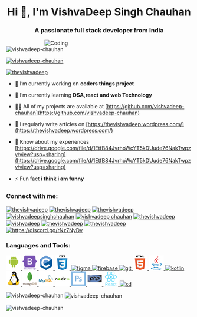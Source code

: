 <h1 align="center">Hi 👋, I'm VishvaDeep Singh Chauhan</h1>
<h3 align="center">A passionate full stack developer from India</h3>
<img align="right" alt="Coding" width="400" src="https://cdn.dribbble.com/users/2147021/screenshots/4704853/media/ca72c2a26e8ff817b925a6d43bea3a54.gif"

<p align="left"> <img src="https://komarev.com/ghpvc/?username=vishvadeep-chauhan&label=Profile%20views&color=0e75b6&style=flat" alt="vishvadeep-chauhan" /> </p>

<p align="left"> <a href="https://github.com/ryo-ma/github-profile-trophy"><img src="https://github-profile-trophy.vercel.app/?username=vishvadeep-chauhan" alt="vishvadeep-chauhan" /></a> </p>

<p align="left"> <a href="https://twitter.com/thevishvadeep" target="blank"><img src="https://img.shields.io/twitter/follow/thevishvadeep?logo=twitter&style=for-the-badge" alt="thevishvadeep" /></a> </p>

- 🔭 I’m currently working on **coders things project**

- 🌱 I’m currently learning **DSA,react and web Technology**

- 👨‍💻 All of my projects are available at [https://github.com/vishvadeep-chauhan](https://github.com/vishvadeep-chauhan)

- 📝 I regularly write articles on [https://thevishvadeep.wordpress.com/](https://thevishvadeep.wordpress.com/)

- 📄 Know about my experiences [https://drive.google.com/file/d/1EtfB84JvrhoWcYT5kDUude76NakTwpzy/view?usp=sharing](https://drive.google.com/file/d/1EtfB84JvrhoWcYT5kDUude76NakTwpzy/view?usp=sharing)

- ⚡ Fun fact **i think i am funny**

<h3 align="left">Connect with me:</h3>
<p align="left">
<a href="https://twitter.com/thevishvadeep" target="blank"><img align="center" src="https://raw.githubusercontent.com/rahuldkjain/github-profile-readme-generator/master/src/images/icons/Social/twitter.svg" alt="thevishvadeep" height="30" width="40" /></a>
<a href="https://linkedin.com/in/thevishvadeep" target="blank"><img align="center" src="https://raw.githubusercontent.com/rahuldkjain/github-profile-readme-generator/master/src/images/icons/Social/linked-in-alt.svg" alt="thevishvadeep" height="30" width="40" /></a>
<a href="https://instagram.com/thevishvadeep" target="blank"><img align="center" src="https://raw.githubusercontent.com/rahuldkjain/github-profile-readme-generator/master/src/images/icons/Social/instagram.svg" alt="thevishvadeep" height="30" width="40" /></a>
<a href="https://medium.com/vishvadeepsinghchauhan" target="blank"><img align="center" src="https://raw.githubusercontent.com/rahuldkjain/github-profile-readme-generator/master/src/images/icons/Social/medium.svg" alt="vishvadeepsinghchauhan" height="30" width="40" /></a>
<a href="https://www.youtube.com/c/vishvadeep chauhan" target="blank"><img align="center" src="https://raw.githubusercontent.com/rahuldkjain/github-profile-readme-generator/master/src/images/icons/Social/youtube.svg" alt="vishvadeep chauhan" height="30" width="40" /></a>
<a href="https://www.codechef.com/users/thevishvadeep" target="blank"><img align="center" src="https://cdn.jsdelivr.net/npm/simple-icons@3.1.0/icons/codechef.svg" alt="thevishvadeep" height="30" width="40" /></a>
<a href="https://www.hackerrank.com/vishvadeep" target="blank"><img align="center" src="https://raw.githubusercontent.com/rahuldkjain/github-profile-readme-generator/master/src/images/icons/Social/hackerrank.svg" alt="vishvadeep" height="30" width="40" /></a>
<a href="https://codeforces.com/profile/thevishvadeep" target="blank"><img align="center" src="https://raw.githubusercontent.com/rahuldkjain/github-profile-readme-generator/master/src/images/icons/Social/codeforces.svg" alt="thevishvadeep" height="30" width="40" /></a>
<a href="https://www.leetcode.com/thevishvadeep" target="blank"><img align="center" src="https://raw.githubusercontent.com/rahuldkjain/github-profile-readme-generator/master/src/images/icons/Social/leet-code.svg" alt="thevishvadeep" height="30" width="40" /></a>
<a href="https://discord.gg/https://discord.gg/rNz7NyDv" target="blank"><img align="center" src="https://raw.githubusercontent.com/rahuldkjain/github-profile-readme-generator/master/src/images/icons/Social/discord.svg" alt="https://discord.gg/rNz7NyDv" height="30" width="40" /></a>
</p>

<h3 align="left">Languages and Tools:</h3>
<p align="left"> <a href="https://developer.android.com" target="_blank" rel="noreferrer"> <img src="https://raw.githubusercontent.com/devicons/devicon/master/icons/android/android-original-wordmark.svg" alt="android" width="40" height="40"/> </a> <a href="https://getbootstrap.com" target="_blank" rel="noreferrer"> <img src="https://raw.githubusercontent.com/devicons/devicon/master/icons/bootstrap/bootstrap-plain-wordmark.svg" alt="bootstrap" width="40" height="40"/> </a> <a href="https://www.cprogramming.com/" target="_blank" rel="noreferrer"> <img src="https://raw.githubusercontent.com/devicons/devicon/master/icons/c/c-original.svg" alt="c" width="40" height="40"/> </a> <a href="https://www.w3schools.com/css/" target="_blank" rel="noreferrer"> <img src="https://raw.githubusercontent.com/devicons/devicon/master/icons/css3/css3-original-wordmark.svg" alt="css3" width="40" height="40"/> </a> <a href="https://www.figma.com/" target="_blank" rel="noreferrer"> <img src="https://www.vectorlogo.zone/logos/figma/figma-icon.svg" alt="figma" width="40" height="40"/> </a> <a href="https://firebase.google.com/" target="_blank" rel="noreferrer"> <img src="https://www.vectorlogo.zone/logos/firebase/firebase-icon.svg" alt="firebase" width="40" height="40"/> </a> <a href="https://git-scm.com/" target="_blank" rel="noreferrer"> <img src="https://www.vectorlogo.zone/logos/git-scm/git-scm-icon.svg" alt="git" width="40" height="40"/> </a> <a href="https://www.w3.org/html/" target="_blank" rel="noreferrer"> <img src="https://raw.githubusercontent.com/devicons/devicon/master/icons/html5/html5-original-wordmark.svg" alt="html5" width="40" height="40"/> </a> <a href="https://www.java.com" target="_blank" rel="noreferrer"> <img src="https://raw.githubusercontent.com/devicons/devicon/master/icons/java/java-original.svg" alt="java" width="40" height="40"/> </a> <a href="https://kotlinlang.org" target="_blank" rel="noreferrer"> <img src="https://www.vectorlogo.zone/logos/kotlinlang/kotlinlang-icon.svg" alt="kotlin" width="40" height="40"/> </a> <a href="https://www.linux.org/" target="_blank" rel="noreferrer"> <img src="https://raw.githubusercontent.com/devicons/devicon/master/icons/linux/linux-original.svg" alt="linux" width="40" height="40"/> </a> <a href="https://www.mongodb.com/" target="_blank" rel="noreferrer"> <img src="https://raw.githubusercontent.com/devicons/devicon/master/icons/mongodb/mongodb-original-wordmark.svg" alt="mongodb" width="40" height="40"/> </a> <a href="https://www.mysql.com/" target="_blank" rel="noreferrer"> <img src="https://raw.githubusercontent.com/devicons/devicon/master/icons/mysql/mysql-original-wordmark.svg" alt="mysql" width="40" height="40"/> </a> <a href="https://nodejs.org" target="_blank" rel="noreferrer"> <img src="https://raw.githubusercontent.com/devicons/devicon/master/icons/nodejs/nodejs-original-wordmark.svg" alt="nodejs" width="40" height="40"/> </a> <a href="https://www.photoshop.com/en" target="_blank" rel="noreferrer"> <img src="https://raw.githubusercontent.com/devicons/devicon/master/icons/photoshop/photoshop-line.svg" alt="photoshop" width="40" height="40"/> </a> <a href="https://www.php.net" target="_blank" rel="noreferrer"> <img src="https://raw.githubusercontent.com/devicons/devicon/master/icons/php/php-original.svg" alt="php" width="40" height="40"/> </a> <a href="https://reactjs.org/" target="_blank" rel="noreferrer"> <img src="https://raw.githubusercontent.com/devicons/devicon/master/icons/react/react-original-wordmark.svg" alt="react" width="40" height="40"/> </a> <a href="https://www.adobe.com/products/xd.html" target="_blank" rel="noreferrer"> <img src="https://cdn.worldvectorlogo.com/logos/adobe-xd.svg" alt="xd" width="40" height="40"/> </a> </p>

<p><img align="left" src="https://github-readme-stats.vercel.app/api/top-langs?username=vishvadeep-chauhan&show_icons=true&locale=en&layout=compact" alt="vishvadeep-chauhan" /></p>

<p>&nbsp;<img align="center" src="https://github-readme-stats.vercel.app/api?username=vishvadeep-chauhan&show_icons=true&locale=en" alt="vishvadeep-chauhan" /></p>

<p><img align="center" src="https://github-readme-streak-stats.herokuapp.com/?user=vishvadeep-chauhan&" alt="vishvadeep-chauhan" /></p>

